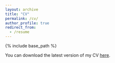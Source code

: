 ```yaml
---
layout: archive
title: "CV"
permalink: /cv/
author_profile: true
redirect_from:
  - /resume
---
```


{% include base_path %}

You can download the latest version of my CV [here](https://pmasae.github.io/papers/20241122_PFMS_CV.pdf).
